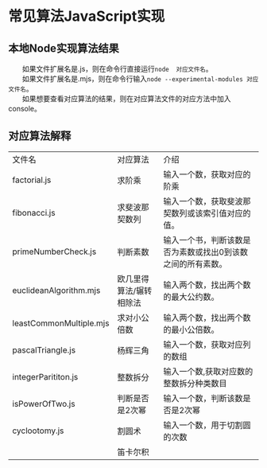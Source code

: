 # 常见算法JavaScript实现

## 本地Node实现算法结果
&emsp;&emsp;如果文件扩展名是.js，则在命令行直接运行`node  对应文件名`。<br>
&emsp;&emsp;如果文件扩展名是.mjs，则在命令行输入`node --experimental-modules 对应文件名`。<br>
&emsp;&emsp;如果想要查看对应算法的结果，则在对应算法文件的对应方法中加入console。

## 对应算法解释
<table>
    <tr>
        <td>文件名</td>
        <td>对应算法</td>
        <td>介绍</td>
    </tr>
    <tr>
        <td>factorial.js</td>
        <td>求阶乘</td>
        <td>输入一个数，获取对应的阶乘</td>
    </tr>
    <tr>
        <td>fibonacci.js</td>
        <td>求斐波那契数列</td>
        <td>输入一个数，获取斐波那契数列或该索引值对应的值。</td>
    </tr>
    <tr>
        <td>primeNumberCheck.js</td>
        <td>判断素数</td>
        <td>输入一个书，判断该数是否为素数或找出0到该数之间的所有素数。</td>
    </tr>
    <tr>
        <td>euclideanAlgorithm.mjs</td>
        <td>欧几里得算法/辗转相除法</td>
        <td>输入两个数，找出两个数的最大公约数。</td>
    </tr>
    <tr>
        <td>leastCommonMultiple.mjs</td>
        <td>求对小公倍数</td>
        <td>输入两个数，找出两个数的最小公倍数。</td>
    </tr>
    <tr>
        <td>pascalTriangle.js</td>
        <td>杨辉三角</td>
        <td>输入一个数，获取对应列的数组</td>
    </tr>
    <tr>
        <td>integerParititon.js</td>
        <td>整数拆分</td>
        <td>输入一个数,获取对应数的整数拆分种类数目</td>
    </tr>
    <tr>
        <td>isPowerOfTwo.js</td>
        <td>判断是否是2次幂</td>
        <td>输入一个数，判断该数是否是2次幂</td>
    </tr>
    <tr>
        <td>cyclootomy.js</td>
        <td>割圆术</td>
        <td>输入一个数，用于切割圆的次数</td>
    </tr>
    <tr>
        <td></td>
        <td>笛卡尔积</td>
        <td></td>
    </tr>
</table>